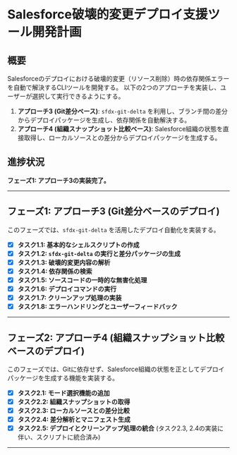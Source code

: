 # Salesforce破壊的変更デプロイ支援ツール開発計画

## 概要
Salesforceのデプロイにおける破壊的変更（リソース削除）時の依存関係エラーを自動で解決するCLIツールを開発する。
以下の2つのアプローチを実装し、ユーザーが選択して実行できるようにする。

1.  **アプローチ3 (Git差分ベース)**: `sfdx-git-delta` を利用し、ブランチ間の差分からデプロイパッケージを生成し、依存関係を自動解決する。
2.  **アプローチ4 (組織スナップショット比較ベース)**: Salesforce組織の状態を直接取得し、ローカルソースとの差分からデプロイパッケージを生成する。

## 進捗状況
**フェーズ1: アプローチ3の実装完了。**

---

## フェーズ1: アプローチ3 (Git差分ベースのデプロイ)

このフェーズでは、`sfdx-git-delta` を活用したデプロイ自動化を実装する。

- [x] **タスク1.1: 基本的なシェルスクリプトの作成**
- [x] **タスク1.2: `sfdx-git-delta` の実行と差分パッケージの生成**
- [x] **タスク1.3: 破壊的変更内容の解析**
- [x] **タスク1.4: 依存関係の検索**
- [x] **タスク1.5: ソースコードの一時的な無害化処理**
- [x] **タスク1.6: デプロイコマンドの実行**
- [x] **タスク1.7: クリーンアップ処理の実装**
- [x] **タスク1.8: エラーハンドリングとユーザーフィードバック**

---

## フェーズ2: アプローチ4 (組織スナップショット比較ベースのデプロイ)

このフェーズでは、Gitに依存せず、Salesforce組織の状態を正としてデプロイパッケージを生成する機能を実装する。

- [x] **タスク2.1: モード選択機能の追加**
- [x] **タスク2.2: 組織スナップショットの取得**
- [x] **タスク2.3: ローカルソースとの差分比較**
- [x] **タスク2.4: 差分解析とマニフェスト生成**
- [x] **タスク2.5: デプロイとクリーンアップ処理の統合** (タスク2.3, 2.4の実装に伴い、スクリプトに統合済み)

---


